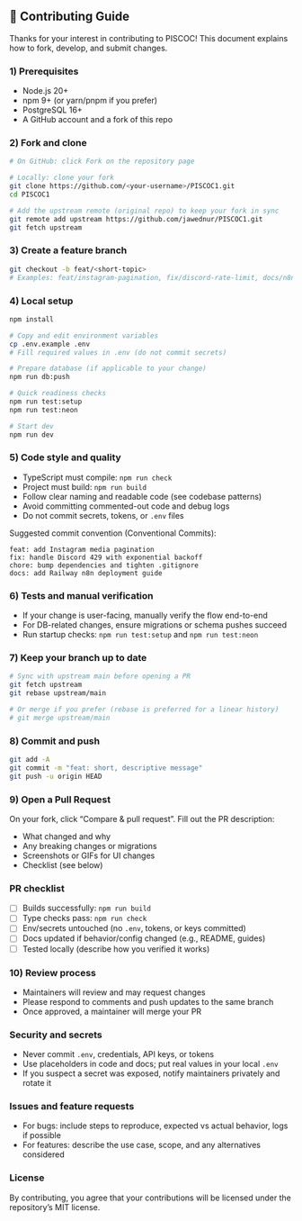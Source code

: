 ## 🤝 Contributing Guide

Thanks for your interest in contributing to PISCOC! This document explains how to fork, develop, and submit changes.

### 1) Prerequisites
- Node.js 20+
- npm 9+ (or yarn/pnpm if you prefer)
- PostgreSQL 16+
- A GitHub account and a fork of this repo

### 2) Fork and clone
```bash
# On GitHub: click Fork on the repository page

# Locally: clone your fork
git clone https://github.com/<your-username>/PISCOC1.git
cd PISCOC1

# Add the upstream remote (original repo) to keep your fork in sync
git remote add upstream https://github.com/jawednur/PISCOC1.git
git fetch upstream
```

### 3) Create a feature branch
```bash
git checkout -b feat/<short-topic>
# Examples: feat/instagram-pagination, fix/discord-rate-limit, docs/n8n-railway
```

### 4) Local setup
```bash
npm install

# Copy and edit environment variables
cp .env.example .env
# Fill required values in .env (do not commit secrets)

# Prepare database (if applicable to your change)
npm run db:push

# Quick readiness checks
npm run test:setup
npm run test:neon

# Start dev
npm run dev
```

### 5) Code style and quality
- TypeScript must compile: `npm run check`
- Project must build: `npm run build`
- Follow clear naming and readable code (see codebase patterns)
- Avoid committing commented-out code and debug logs
- Do not commit secrets, tokens, or `.env` files

Suggested commit convention (Conventional Commits):
```
feat: add Instagram media pagination
fix: handle Discord 429 with exponential backoff
chore: bump dependencies and tighten .gitignore
docs: add Railway n8n deployment guide
```

### 6) Tests and manual verification
- If your change is user-facing, manually verify the flow end-to-end
- For DB-related changes, ensure migrations or schema pushes succeed
- Run startup checks: `npm run test:setup` and `npm run test:neon`

### 7) Keep your branch up to date
```bash
# Sync with upstream main before opening a PR
git fetch upstream
git rebase upstream/main

# Or merge if you prefer (rebase is preferred for a linear history)
# git merge upstream/main
```

### 8) Commit and push
```bash
git add -A
git commit -m "feat: short, descriptive message"
git push -u origin HEAD
```

### 9) Open a Pull Request
On your fork, click “Compare & pull request”. Fill out the PR description:
- What changed and why
- Any breaking changes or migrations
- Screenshots or GIFs for UI changes
- Checklist (see below)

### PR checklist
- [ ] Builds successfully: `npm run build`
- [ ] Type checks pass: `npm run check`
- [ ] Env/secrets untouched (no `.env`, tokens, or keys committed)
- [ ] Docs updated if behavior/config changed (e.g., README, guides)
- [ ] Tested locally (describe how you verified it works)

### 10) Review process
- Maintainers will review and may request changes
- Please respond to comments and push updates to the same branch
- Once approved, a maintainer will merge your PR

### Security and secrets
- Never commit `.env`, credentials, API keys, or tokens
- Use placeholders in code and docs; put real values in your local `.env`
- If you suspect a secret was exposed, notify maintainers privately and rotate it

### Issues and feature requests
- For bugs: include steps to reproduce, expected vs actual behavior, logs if possible
- For features: describe the use case, scope, and any alternatives considered

### License
By contributing, you agree that your contributions will be licensed under the repository’s MIT license.


